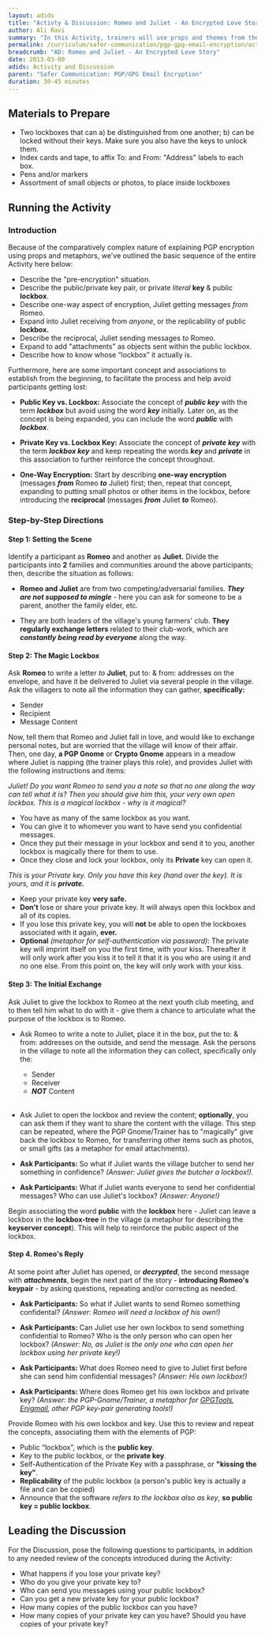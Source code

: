 ```yaml
---
layout: adids
title: "Activty & Discussion: Romeo and Juliet - An Encrypted Love Story"
author: Ali Ravi
summary: "In this Activity, trainers will use props and themes from the story of Shakespeare's Romeo and Juliet to help participants understand the concept of PGP encryption. Note that this Activity addresses the concept of encryption through metaphor only."
permalink: /curriculum/safer-communication/pgp-gpg-email-encryption/activity-discussion/romeo-and-juliet/
breadcrumb: "AD: Romeo and Juliet - An Encrypted Love Story"
date: 2013-03-00
adids: Activity and Discussion
parent: "Safer Communication: PGP/GPG Email Encryption"
duration: 30-45 minutes
---
```

## Materials to Prepare ##

- Two lockboxes that can a) be distinguished from one another; b) can be locked without their keys. Make sure you also have the keys to unlock them.
- Index cards and tape, to affix To: and From: "Address" labels to each box.
- Pens and/or markers
- Assortment of small objects or photos, to place inside lockboxes


## Running the Activity ##

### Introduction ###

Because of the comparatively complex nature of explaining PGP encryption using props and metaphors, we've outlined the basic sequence of the entire Activity here below:

- Describe the "pre-encryption" situation.
- Describe the public/private key pair, or private *literal* **key** & public **lockbox**.
- Describe one-way aspect of encryption, Juliet getting messages *from* Romeo.
- Expand into Juliet receiving from *anyone*, or the replicability of public **lockbox.**
- Describe the reciprocal, Juliet sending messages *to* Romeo.
- Expand to add "attachments" as objects sent within the public lockbox.
- Describe how to know whose “lockbox” it actually is.

Furthermore, here are some important concept and associations to establish from the beginning, to facilitate the process and help avoid participants getting lost:


- **Public Key vs. Lockbox:** Associate the concept of ***public key*** with the term ***lockbox*** but avoid using the word ***key*** initially. Later on, as the concept is being expanded, you can include the word ***public*** with ***lockbox***.


- **Private Key vs. Lockbox Key:** Associate the concept of ***private key*** with the term ***lockbox key*** and keep repeating the words ***key*** and ***private*** in this association to further reinforce the concept throughout.


- **One-Way Encryption:** Start by describing **one-way encryption** (messages ***from*** Romeo ***to*** Juliet) first; then, repeat that concept, expanding to putting small photos or other items in the lockbox, before introducing the **reciprocal** (messages ***from*** Juliet ***to*** Romeo).


### Step-by-Step Directions ###

#### Step 1: Setting the Scene ####
Identify a participant as **Romeo** and another as **Juliet.** Divide the participants into **2** families and communities around the above participants; then, describe the situation as follows:

- **Romeo and Juliet** are from two competing/adversarial families. ***They are not supposed to mingle*** - here you can ask for someone to be a parent, another the family elder, etc.

- They are both leaders of the village's young farmers' club. **They regularly exchange letters** related to their club-work, which are ***constantly being read by everyone*** along the way.

#### Step 2: The Magic Lockbox ####

Ask **Romeo** to write a letter *to* **Juliet**, put to: & from: addresses on the envelope, and have it be delivered to Juliet via several people in the village. Ask the villagers to note all the information they can gather, **specifically:**

- Sender
- Recipient
- Message Content

Now, tell them that Romeo and Juliet fall in love, and would like to exchange personal notes, but are worried that the village will know of their affair. Then, one day, **a PGP Gnome** or **Crypto Gnome** appears in a meadow where Juliet is napping (the trainer plays this role), and provides Juliet with the following instructions and items:


*Juliet! Do you want Romeo to send you a note so that no one along the way can tell what it is? Then you should give him this, your very own open lockbox. This is a magical lockbox - why is it magical?*

- You have as many of the same lockbox as you want.
- You can give it to whomever you want to have send you confidential messages.
- Once they put their message in your lockbox and send it to you, another lockbox is magically there for them to use.
- Once they close and lock your lockbox, only its **Private** key can open it.

*This is your Private key. Only you have this key (hand over the key). It is yours, and it is **private.***

- Keep your private key **very safe.**
- **Don't** lose or share your private key. It will always open this lockbox and all of its copies.
- If you lose this private key, you will **not** be able to open the lockboxes associated with it again, **ever.**
- **Optional** *(metaphor for self-authentication via password)*: The private key will imprint itself on you the first time, with your kiss. Thereafter it will only work after you kiss it to tell it that it is you who are using it and no one else. From this point on, the key will only work with your kiss.

#### Step 3: The Initial Exchange ####
Ask Juliet to give the lockbox to Romeo at the next youth club meeting, and to then tell him what to do with it - give them a chance to articulate what the purpose of the lockbox is to Romeo.


- Ask Romeo to write a note to Juliet, place it in the box, put the to: & from: addresses on the outside, and send the message. Ask the persons in the village to note all the information they can collect, specifically only the:

	- Sender
	- Receiver
	- ***NOT*** Content
<br><br>
- Ask Juliet to open the lockbox and review the content; **optionally**, you can ask them if they want to share the content with the village. This step can be repeated, where the PGP Gnome/Trainer has to "magically" give back the lockbox to Romeo, for transferring other items such as photos, or small gifts (as a metaphor for email attachments).

- **Ask Participants:** So what if Juliet wants the village butcher to send her something in confidence? *(Answer: Juliet gives the butcher a lockbox!).*

- **Ask Participants:** What if Juliet wants everyone to send her confidential messages? Who can use Juliet's lockbox? *(Answer: Anyone!)*

Begin associating the word **public** with the **lockbox** here - Juliet can leave a lockbox in the **lockbox-tree** in the village (a metaphor for describing the **keyserver concept**). This will help to reinforce the public aspect of the lockbox.

#### Step 4. Romeo's Reply ####

At some point after Juliet has opened, or ***decrypted***, the second message with ***attachments***, begin the next part of the story - **introducing Romeo's keypair** - by asking questions, repeating and/or correcting as needed.

- **Ask Participants:**  So what if Juliet wants to send Romeo something confidental? *(Answer: Romeo will need a lockbox of his own!)*

- **Ask Participants:** Can Juliet use her own lockbox to send something confidential to Romeo? Who is the only person who can open her lockbox? *(Answer: No, as Juliet is the only one who can open her lockbox using her private key!)*

- **Ask Participants:** What does Romeo need to give to Juliet first before she can send him confidential messages? *(Answer: His own lockbox!)*

- **Ask Participants:** Where does Romeo get his own lockbox and private key? *(Answer: the PGP-Gnome/Trainer, a metaphor for [GPGTools](https://gpgtools.org/), [Enigmail](https://www.enigmail.net/index.php/en/), other PGP key-pair generating tools!)*

Provide Romeo with his own lockbox and key. Use this to review and repeat the concepts, associating them with the elements of PGP:

- Public “lockbox”, which is the **public key**.
- Key to the public lockbox, or the **private key**.
- Self-Authentication of the Private Key with a passphrase, or **"kissing the key"**.
- **Replicability** of the public lockbox (a person's public key is actually a file and can be copied)
- Announce that the software *refers to the lockbox also as key*, **so public key = public lockbox**.


## Leading the Discussion ##

For the Discussion, pose the following questions to participants, in addition to any needed review of the concepts introduced during the Activity:

- What happens if you lose your private key?
- Who do you give your private key to?
- Who can send you messages using your public lockbox?
- Can you get a new private key for your public lockbox?
- How many copies of the public lockbox can you have?
- How many copies of your private key can you have? Should you have copies of your private key?
